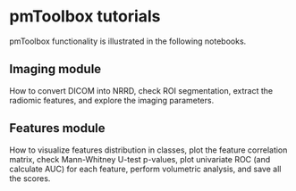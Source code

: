 # pmToolbox tutorials
pmToolbox functionality is illustrated in the following notebooks.
## Imaging module
How to convert DICOM into NRRD, check ROI segmentation, 
extract the radiomic features, and explore the imaging parameters.
## Features module
How to visualize features distribution in classes, 
plot the feature correlation matrix, 
check Mann-Whitney U-test p-values, plot univariate ROC 
(and calculate AUC) for each feature, perform volumetric analysis, 
and save all the scores.